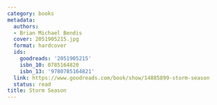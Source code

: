 ```yaml
---
category: books
metadata:
  authors:
  - Brian Michael Bendis
  cover: 2051905215.jpg
  format: hardcover
  ids:
    goodreads: '2051905215'
    isbn_10: 0785164820
    isbn_13: '9780785164821'
  link: https://www.goodreads.com/book/show/14885899-storm-season
  status: read
title: Storm Season
---
```

